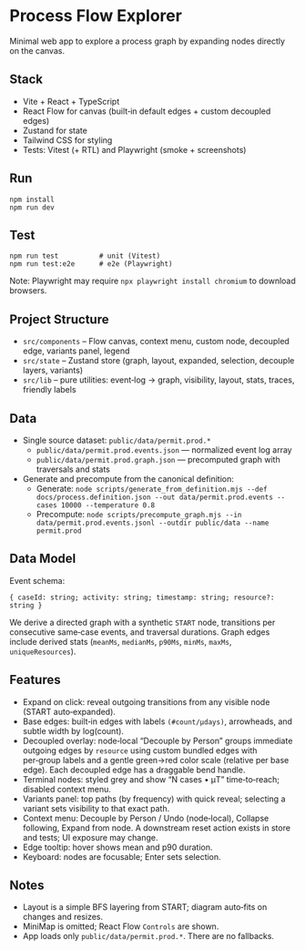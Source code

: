 # Process Flow Explorer

Minimal web app to explore a process graph by expanding nodes directly on the canvas.

## Stack
- Vite + React + TypeScript
- React Flow for canvas (built‑in default edges + custom decoupled edges)
- Zustand for state
- Tailwind CSS for styling
- Tests: Vitest (+ RTL) and Playwright (smoke + screenshots)

## Run
```
npm install
npm run dev
```

## Test
```
npm run test          # unit (Vitest)
npm run test:e2e      # e2e (Playwright)
```

Note: Playwright may require `npx playwright install chromium` to download browsers.

## Project Structure
- `src/components` – Flow canvas, context menu, custom node, decoupled edge, variants panel, legend
- `src/state` – Zustand store (graph, layout, expanded, selection, decouple layers, variants)
- `src/lib` – pure utilities: event‑log → graph, visibility, layout, stats, traces, friendly labels

## Data
- Single source dataset: `public/data/permit.prod.*`
  - `public/data/permit.prod.events.json` — normalized event log array
  - `public/data/permit.prod.graph.json` — precomputed graph with traversals and stats
- Generate and precompute from the canonical definition:
  - Generate: `node scripts/generate_from_definition.mjs --def docs/process.definition.json --out data/permit.prod.events --cases 10000 --temperature 0.8`
  - Precompute: `node scripts/precompute_graph.mjs --in data/permit.prod.events.jsonl --outdir public/data --name permit.prod`

## Data Model
Event schema:
```
{ caseId: string; activity: string; timestamp: string; resource?: string }
```
We derive a directed graph with a synthetic `START` node, transitions per consecutive same‑case events, and traversal durations. Graph edges include derived stats (`meanMs`, `medianMs`, `p90Ms`, `minMs`, `maxMs`, `uniqueResources`).

## Features
- Expand on click: reveal outgoing transitions from any visible node (START auto‑expanded).
- Base edges: built‑in edges with labels `(#count/μdays)`, arrowheads, and subtle width by log(count).
- Decoupled overlay: node‑local “Decouple by Person” groups immediate outgoing edges by `resource` using custom bundled edges with per‑group labels and a gentle green→red color scale (relative per base edge). Each decoupled edge has a draggable bend handle.
- Terminal nodes: styled grey and show “N cases • μT” time‑to‑reach; disabled context menu.
- Variants panel: top paths (by frequency) with quick reveal; selecting a variant sets visibility to that exact path.
- Context menu: Decouple by Person / Undo (node‑local), Collapse following, Expand from node. A downstream reset action exists in store and tests; UI exposure may change.
- Edge tooltip: hover shows mean and p90 duration.
- Keyboard: nodes are focusable; Enter sets selection.

## Notes
- Layout is a simple BFS layering from START; diagram auto‑fits on changes and resizes.
- MiniMap is omitted; React Flow `Controls` are shown.
- App loads only `public/data/permit.prod.*`. There are no fallbacks.
